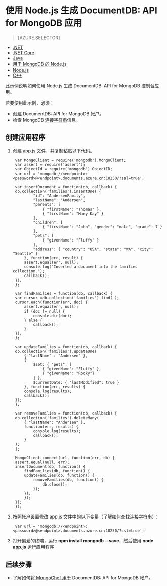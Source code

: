 <properties
    pageTitle="使用 MongoDB API 生成 DocumentDB 应用 | Azure"
    description="使用 MongoDB 的 DocumentDB API 创建联机数据库的 N 教程。"
    keywords="mongodb 示例"
    services="documentdb"
    author="AndrewHoh"
    manager="jhubbard"
    editor=""
    documentationcenter="" />
<tags
    ms.assetid="fb38bc53-3561-487d-9e03-20f232319a87"
    ms.service="documentdb"
    ms.workload="data-services"
    ms.tgt_pltfrm="na"
    ms.devlang="na"
    ms.topic="article"
    ms.date="04/27/2017"
    wacn.date="05/31/2017"
    ms.author="anhoh"
    ms.translationtype="Human Translation"
    ms.sourcegitcommit="4a18b6116e37e365e2d4c4e2d144d7588310292e"
    ms.openlocfilehash="28fba4297c8342fdfeaf04deeb90d089e8a07125"
    ms.contentlocale="zh-cn"
    ms.lasthandoff="05/19/2017" />

# <a name="build-a-documentdb-api-for-mongodb-app-using-nodejs"></a>使用 Node.js 生成 DocumentDB: API for MongoDB 应用
> [AZURE.SELECTOR]
- [.NET](/documentation/articles/documentdb-get-started/)
- [.NET Core](/documentation/articles/documentdb-dotnetcore-get-started/)
- [Java](/documentation/articles/documentdb-java-get-started/)
- [用于 MongoDB 的 Node.js](/documentation/articles/documentdb-mongodb-samples/)
- [Node.js](/documentation/articles/documentdb-nodejs-get-started/)
- [C++](/documentation/articles/documentdb-cpp-get-started/)

此示例说明如何使用 Node.js 生成 DocumentDB: API for MongoDB 控制台应用。

若要使用此示例，必须：

- [创建](/documentation/articles/documentdb-create-account/) DocumentDB: API for MongoDB 帐户。
- 检索 MongoDB [连接字符串](/documentation/articles/documentdb-connect-mongodb-account/)信息。

## <a name="create-the-app"></a>创建应用程序

1. 创建 app.js 文件，并复制粘贴以下代码。

        var MongoClient = require('mongodb').MongoClient;
        var assert = require('assert');
        var ObjectId = require('mongodb').ObjectID;
        var url = 'mongodb://<endpoint>:<password>@<endpoint>.documents.azure.cn:10250/?ssl=true';

        var insertDocument = function(db, callback) {
        db.collection('families').insertOne( {
                "id": "AndersenFamily",
                "lastName": "Andersen",
                "parents": [
                    { "firstName": "Thomas" },
                    { "firstName": "Mary Kay" }
                ],
                "children": [
                    { "firstName": "John", "gender": "male", "grade": 7 }
                ],
                "pets": [
                    { "givenName": "Fluffy" }
                ],
                "address": { "country": "USA", "state": "WA", "city": "Seattle" }
            }, function(err, result) {
            assert.equal(err, null);
            console.log("Inserted a document into the families collection.");
            callback();
        });
        };
    
        var findFamilies = function(db, callback) {
        var cursor =db.collection('families').find( );
        cursor.each(function(err, doc) {
            assert.equal(err, null);
            if (doc != null) {
                console.dir(doc);
            } else {
                callback();
            }
        });
        };
    
        var updateFamilies = function(db, callback) {
        db.collection('families').updateOne(
            { "lastName" : "Andersen" },
            {
                $set: { "pets": [
                    { "givenName": "Fluffy" },
                    { "givenName": "Rocky"}
                ] },
                $currentDate: { "lastModified": true }
            }, function(err, results) {
            console.log(results);
            callback();
        });
        };
    
        var removeFamilies = function(db, callback) {
        db.collection('families').deleteMany(
            { "lastName": "Andersen" },
            function(err, results) {
                console.log(results);
                callback();
            }
        );
        };
    
        MongoClient.connect(url, function(err, db) {
        assert.equal(null, err);
        insertDocument(db, function() {
            findFamilies(db, function() {
            updateFamilies(db, function() {
                removeFamilies(db, function() {
                    db.close();
                });
            });
            });
        });
        });

2. 按照帐户设置修改 app.js 文件中的以下变量（了解如何查找[连接字符串](/documentation/articles/documentdb-connect-mongodb-account/)）：

        var url = 'mongodb://<endpoint>:<password>@<endpoint>.documents.azure.cn:10250/?ssl=true';

     
3. 打开偏爱的终端，运行 **npm install mongodb --save**，然后使用 **node app.js** 运行应用程序

## <a name="next-steps"></a>后续步骤
- 了解如何[将 MongoChef 用于](/documentation/articles/documentdb-mongodb-mongochef/) DocumentDB: API for MongoDB 帐户。

<!-- Update_Description: wording update -->